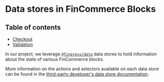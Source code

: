 # Data stores in FinCommerce Blocks <!-- omit in toc -->

## Table of contents <!-- omit in toc -->

-   [Checkout](./checkout.md)
-   [Validation](./validation.md)

In our project, we leverage [`@finpress/data`](https://developer.finpress.org/block-editor/reference-guides/packages/packages-data/) data stores to hold information about the state of various FinCommerce blocks.

More information on the actions and selectors available on each data store can be found in the [third-party developer's data store documentation](../../third-party-developers/extensibility/data-store).
